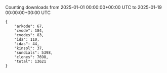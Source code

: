 
Counting downloads from 2025-01-01 00:00:00+00:00 UTC to 2025-01-19 00:00:00+00:00 UTC

```
{
    "arkode": 67,
    "cvode": 184,
    "cvodes": 83,
    "ida": 110,
    "idas": 44,
    "kinsol": 37,
    "sundials": 5398,
    "clones": 7698,
    "total": 13621
}
```
